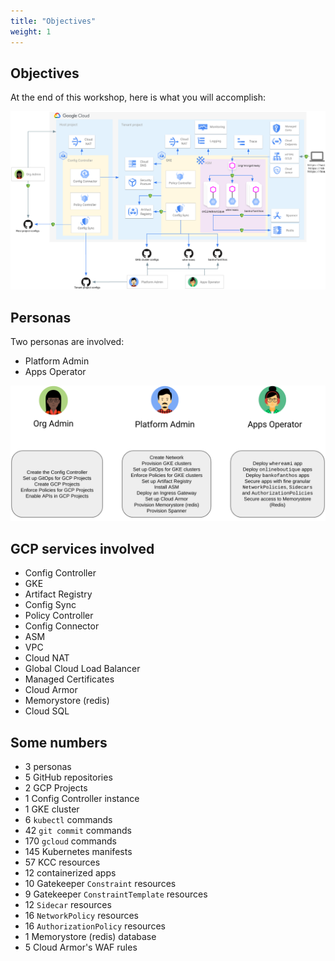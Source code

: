 ```yaml
---
title: "Objectives"
weight: 1
---
```

## Objectives

At the end of this workshop, here is what you will accomplish:

![Workshop Architecture diagram](/images/architecture.png)

## Personas

Two personas are involved:
- Platform Admin
- Apps Operator

![Personas](/images/personas.png)

## GCP services involved

- Config Controller
- GKE
- Artifact Registry
- Config Sync
- Policy Controller
- Config Connector
- ASM
- VPC
- Cloud NAT
- Global Cloud Load Balancer
- Managed Certificates
- Cloud Armor
- Memorystore (redis)
- Cloud SQL

## Some numbers

- 3 personas
- 5 GitHub repositories
- 2 GCP Projects
- 1 Config Controller instance
- 1 GKE cluster
- 6 `kubectl` commands
- 42 `git commit` commands
- 170 `gcloud` commands
- 145 Kubernetes manifests
- 57 KCC resources
- 12 containerized apps
- 10 Gatekeeper `Constraint` resources
- 9 Gatekeeper `ConstraintTemplate` resources
- 12 `Sidecar` resources
- 16 `NetworkPolicy` resources
- 16 `AuthorizationPolicy` resources
- 1 Memorystore (redis) database
- 5 Cloud Armor's WAF rules